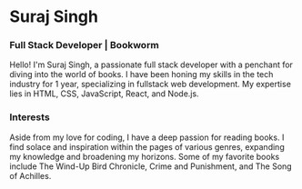 # Suraj Singh
### Full Stack Developer | Bookworm

Hello! I'm Suraj Singh, a passionate full stack developer with a penchant for diving into the world of books. 
I have been honing my skills in the tech industry for 1 year, specializing in fullstack web development. My expertise lies in HTML, CSS, JavaScript, React, and Node.js.

### Interests
Aside from my love for coding, I have a deep passion for reading books. I find solace and inspiration within the pages of various genres, expanding my knowledge and broadening my horizons. 
Some of my favorite books include The Wind-Up Bird Chronicle, Crime and Punishment, and The Song of Achilles. 
